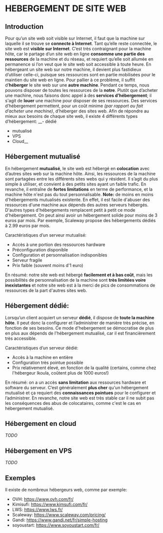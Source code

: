 # HEBERGEMENT DE SITE WEB

## Introduction

Pour qu’un site web soit visible sur Internet, il faut que la machine sur laquelle il se trouve se __connecte à Internet__. Tant qu’elle reste connectée, le site web est __visible sur Internet__.
C’est très contraignant pour la machine hôte, car le partage d’un site web en ligne __consomme une partie des ressources__ de la machine et du réseau, et requiert qu’elle soit allumée en permanence si l’on veut que le site web soit accessible à toute heure.
En hébergeant un site web sur notre machine, il devient plus fastidieux d’utiliser celle-ci, puisque ses ressources sont en partie mobilisées pour le maintien du site web en ligne.
Pour pallier à ce problème, il suffit d’__héberger__ le site web sur une __autre machine__. Pendant ce temps, nous pouvons disposer de toutes les ressources de la __notre__.
Plutôt que d’acheter une machine, nous faisons donc appel à des __services d’hébergement__; il s'agit de __louer__ une machine pour disposer de ses ressources. Des services d’hébergement permettent, pour un coût minime _(par rapport au fait d’acheter une machine)_, d’héberger des sites web.
Afin de répondre au mieux aux besoins de chaque site web, il existe 4 différents types d’hébergement:
__- dédié
- mutualisé
- VPS
- Cloud__

## Hébergement mutualisé

En hébergement __mutualisé__, le site web est hébergé en __colocation__ avec d’autres sites web sur la machine hôte. Ainsi, les ressources de la machine sont partagées entre les différents sites webs qui y résident. Il s’agit du plus simple à utiliser, et convient à des petits sites ayant un faible trafic. En revanche, il entraîne de __fortes limitations__ en terme de performance, et la machine hôte n'est pas du tout personnalisable.
__Note:__ de moins en moins d'hébergements mutualisés existente. En effet, il est facile d'abuser des ressources d'une machine aux dépends des autres serveurs hébergés. D'autres types d'hébergements remplacent petit à petit ce mode d'hébergement. On peut ainsi avoir un hébergement solide pour moins de 3 euros par mois. Par exemple, Scaleway propose des hébergements dédiés à 2.99 euros par mois.

Caractéristiques d’un serveur mutualisé:
- Accès à une portion des ressources hardware
- Préconfiguration disponible
- Configuration et personnalisation indisponibles
- Serveur fragile
- Prix faible (souvent moins d'1 euro)

En résumé: notre site web est hébergé __facilement et à bas coût__, mais les possibilités de personnalisation de la machine sont __très limitées voire inexistantes__ et notre site web est à la merci de pics de consommations de ressources de la part d'autres sites web.

## Hébergement dédié:

Lorsqu’un client acquiert un serveur __dédié__, il dispose de __toute la machine hôte__. Il peut donc la configurer et l’administrer de manière très précise, en fonction de ses besoins. Ce mode d'hebergement se démocratise de plus en plus aux dépends de l'hébergement mutualisé, car il est financièrement très accessible.

Caractéristiques d’un serveur dédié:
- Accès à la machine en entière
- Configuration très pointue possible
- Prix relativement élevé, en fonction de la qualité (certains, comme chez l'hébergeur Ikoula, coûtent plus de 1000 euros!)

En résumé: on a un accès __sans limitation__ aux ressources hardware et software du serveur. C’est généralement __plus cher__ qu'un hébergement mutualisé et ça requiert des __connaissances pointues__ pour le configurer et l’administrer. En revanche, notre site web est très stable car il ne subit pas les conséquences des abus de colocataires, comme c'est le cas en hébergement mutualisé.

## Hébergement en cloud

*TODO*

## Hébergement en VPS

*TODO*

## Exemples

Il existe de nombreux hébergeurs web, comme par exemple:
- OVH: https://www.ovh.com/fr/
- Kimisufi: https://www.kimsufi.com/fr/
- LWS: https://www.lws.fr/
- Scaleway: https://www.scaleway.com/pricing/
- Gandi: https://www.gandi.net/fr/simple-hosting
- soyoustart: https://www.soyoustart.com/fr/

